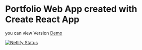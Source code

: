 # Portfolio Web App created with Create React App

you can view Version [Demo](https://roses.netlify.app/)

[![Netlify Status](https://api.netlify.com/api/v1/badges/2e074d74-3a7d-4566-8cf3-c5129211ffd9/deploy-status)](https://app.netlify.com/sites/roses/deploys)
